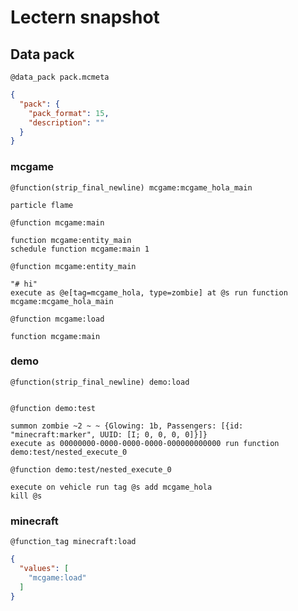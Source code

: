 # Lectern snapshot

## Data pack

`@data_pack pack.mcmeta`

```json
{
  "pack": {
    "pack_format": 15,
    "description": ""
  }
}
```

### mcgame

`@function(strip_final_newline) mcgame:mcgame_hola_main`

```mcfunction
particle flame
```

`@function mcgame:main`

```mcfunction
function mcgame:entity_main
schedule function mcgame:main 1
```

`@function mcgame:entity_main`

```mcfunction
"# hi"
execute as @e[tag=mcgame_hola, type=zombie] at @s run function mcgame:mcgame_hola_main
```

`@function mcgame:load`

```mcfunction
function mcgame:main
```

### demo

`@function(strip_final_newline) demo:load`

```mcfunction

```

`@function demo:test`

```mcfunction
summon zombie ~2 ~ ~ {Glowing: 1b, Passengers: [{id: "minecraft:marker", UUID: [I; 0, 0, 0, 0]}]}
execute as 00000000-0000-0000-0000-000000000000 run function demo:test/nested_execute_0
```

`@function demo:test/nested_execute_0`

```mcfunction
execute on vehicle run tag @s add mcgame_hola
kill @s
```

### minecraft

`@function_tag minecraft:load`

```json
{
  "values": [
    "mcgame:load"
  ]
}
```
